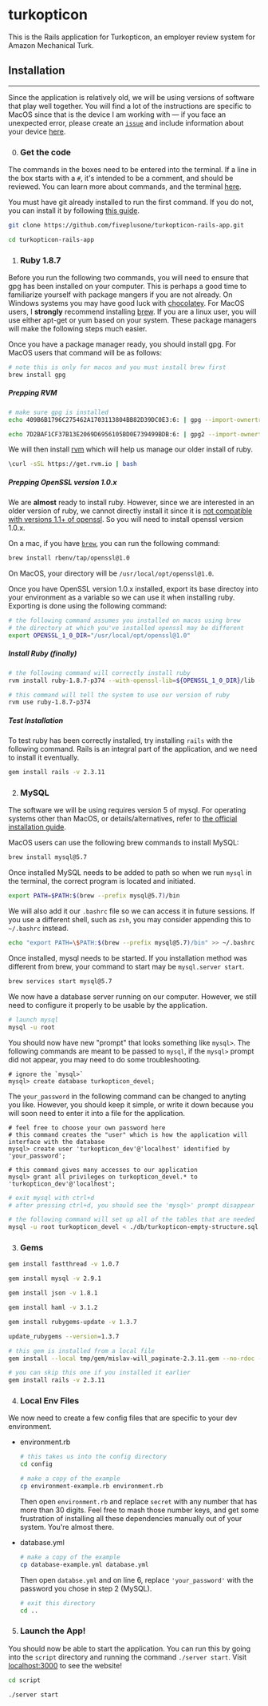 # turkopticon

This is the Rails application for Turkopticon, an employer review system for Amazon Mechanical Turk.



## Installation

----

Since the application is relatively old, we will be using versions of software that play well together. You will find a lot of the instructions are specific to MacOS since that is the device I am working with — if you face an unexpected error, please create an [`issue`](https://guides.github.com/features/issues/) and include information about your device [here](https://github.com/fiveplusone/turkopticon-rails-app/issues).

0. ### Get the code

The commands in the boxes need to be entered into the terminal. If a line in the box starts with a `#`, it's intended to be a comment, and should be reviewed. You can learn more about commands, and the terminal [here](https://towardsdatascience.com/a-quick-guide-to-using-command-line-terminal-96815b97b955). 

You must have git already installed to run the first command. If you do not, you can install it by following [this guide](https://www.atlassian.com/git/tutorials/install-git).


```bash
git clone https://github.com/fiveplusone/turkopticon-rails-app.git
```

```bash
cd turkopticon-rails-app
```



1. ### Ruby 1.8.7

Before you run the following two commands, you will need to ensure that gpg has been installed on your computer. This is perhaps a good time to familiarize yourself with package mangers if you are not already. On Windows systems you may have good luck with [chocolatey](https://chocolatey.org/). For MacOS users, I **strongly** recommend installing [brew](https://brew.sh/). If you are a linux user, you will use either apt-get or yum based on your system. These package managers will make the following steps much easier.

Once you have a package manager ready, you should install gpg. For MacOS users that command will be as follows:

```bash
# note this is only for macos and you must install brew first
brew install gpg
```



##### Prepping RVM

```bash
# make sure gpg is installed
echo 409B6B1796C275462A1703113804BB82D39DC0E3:6: | gpg --import-ownertrust
```

```bash
echo 7D2BAF1CF37B13E2069D6956105BD0E739499BDB:6: | gpg2 --import-ownertrust
```



We will then install [rvm](https://rvm.io/) which will help us manage our older install of ruby.

```bash
\curl -sSL https://get.rvm.io | bash
```



##### Prepping OpenSSL version 1.0.x

We are **almost** ready to install ruby. However, since we are interested in an older version of ruby, we cannot directly install it since it is [not compatible with versions 1.1+ of openssl](https://github.com/rvm/rvm/issues/4781). So you will need to install openssl version 1.0.x. 

On a mac, if you have [`brew`](https://brew.sh/), you can run the following command:

```bash
brew install rbenv/tap/openssl@1.0
```

On MacOS, your directory will be `/usr/local/opt/openssl@1.0`. 

Once you have OpenSSL version 1.0.x installed, export its base directoy into your environment as a variable so we can use it when installing ruby. Exporting is done using the following command:

```bash
# the following command assumes you installed on macos using brew
# the directory at which you've installed openssl may be different
export OPENSSL_1_0_DIR="/usr/local/opt/openssl@1.0"
```



##### Install Ruby (finally)

```bash
# the following command will correctly install ruby
rvm install ruby-1.8.7-p374 --with-openssl-lib=${OPENSSL_1_0_DIR}/lib --with-openssl-include=${OPENSSL_1_0_DIR}/include --with-openssl-dir=${OPENSSL_1_0_DIR}
```

```bash
# this command will tell the system to use our version of ruby
rvm use ruby-1.8.7-p374
```



##### Test Installation

To test ruby has been correctly installed, try installing `rails` with the following command. Rails is an integral part of the application, and we need to install it eventually.

```bash
gem install rails -v 2.3.11
```



2. ### MySQL

The software we will be using requires version 5 of mysql. For operating systems other than MacOS, or details/alternatives, refer to [the official installation guide](https://dev.mysql.com/doc/refman/5.7/en/installing.html). 

MacOS users can use the following brew commands to install MySQL:

```bash
brew install mysql@5.7
```

Once installed MySQL needs to be added to path so when we run `mysql` in the terminal, the correct program is located and initiated.

```bash
export PATH=$PATH:$(brew --prefix mysql@5.7)/bin
```

We will also add it our `.bashrc` file so we can access it in future sessions. If you use a different shell, such as `zsh`, you may consider appending this to `~/.bashrc` instead.

```bash
echo "export PATH=\$PATH:$(brew --prefix mysql@5.7)/bin" >> ~/.bashrc
```



Once installed, mysql needs to be started. If you installation method was different from brew, your command to start may be `mysql.server start`.

```bash
brew services start mysql@5.7
```



We now have a database server running on our computer. However, we still need to configure it properly to be usable by the application. 

```bash
# launch mysql
mysql -u root 
```

You should now have new "prompt" that looks something like `mysql>`. The following commands are meant to be passed to `mysql`, if the `mysql>` prompt did not appear, you may need to do some troubleshooting. 

```mysql
# ignore the `mysql>`
mysql> create database turkopticon_devel;
```

The `your_password` in the following command can be changed to anyting you like. However, you should keep it simple, or write it down because you will soon need to enter it into a file for the application.

```mysql
# feel free to choose your own password here
# this command creates the "user" which is how the application will interface with the database
mysql> create user 'turkopticon_dev'@'localhost' identified by 'your_password';
```

```mysql
# this command gives many accesses to our application
mysql> grant all privileges on turkopticon_devel.* to 'turkopticon_dev'@'localhost';
```

```bash
# exit mysql with ctrl+d
# after pressing ctrl+d, you should see the 'mysql>' prompt disappear
```

```bash
# the following command will set up all of the tables that are needed
mysql -u root turkopticon_devel < ./db/turkopticon-empty-structure.sql
```



3. ### Gems

```bash
gem install fastthread -v 1.0.7
```

```bash
gem install mysql -v 2.9.1
```

```bash
gem install json -v 1.8.1
```

```bash
gem install haml -v 3.1.2
```

```bash
gem install rubygems-update -v 1.3.7
```

```bash
update_rubygems --version=1.3.7
```

```bash
# this gem is installed from a local file
gem install --local tmp/gem/mislav-will_paginate-2.3.11.gem --no-rdoc --no-ri
```

```bash
# you can skip this one if you installed it earlier
gem install rails -v 2.3.11
```




4. ### Local Env Files

We now need to create a few config files that are specific to your dev environment.

- environment.rb

  ````bash
  # this takes us into the config directory
  cd config
  ````

  ```bash
  # make a copy of the example
  cp environment-example.rb environment.rb
  ```

  Then open `environment.rb` and replace `secret` with any number that has more than 30 digits. Feel free to mash those number keys, and get some frustration of installing all these dependencies manually out of your system. You're almost there.

- database.yml

  ```bash
  # make a copy of the example
  cp database-example.yml database.yml
  ```

  Then open `databse.yml` and on line 6, replace `'your_password'` with the password you chose in step 2 (MySQL).
  
  ```bash
  # exit this directory
  cd ..
  ```
  
  

5. ### Launch the App!

You should now be able to start the application. You can run this by going into the `script` directory and running the command `./server start`. Visit [localhost:3000](localhost:3000) to see the website!

```bash
cd script
```

```bash
./server start
```



